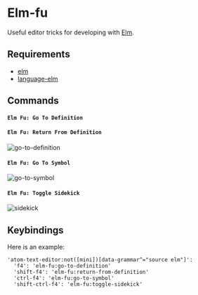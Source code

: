 # Elm-fu

Useful editor tricks for developing with [Elm](http://elm-lang.org).

## Requirements

* [elm](http://elm-lang.org/install)
* [language-elm](https://atom.io/packages/language-elm)

## Commands

#### `Elm Fu: Go To Definition`

#### `Elm Fu: Return From Definition`

![go-to-definition](https://github.com/halohalospecial/atom-elm-fu/blob/master/images/go-to-definition.gif?raw=true)

#### `Elm Fu: Go To Symbol`

![go-to-symbol](https://github.com/halohalospecial/atom-elm-fu/blob/master/images/go-to-symbol.gif?raw=true)

#### `Elm Fu: Toggle Sidekick`

![sidekick](https://github.com/halohalospecial/atom-elm-fu/blob/master/images/sidekick.gif?raw=true)

## Keybindings

Here is an example:
```
'atom-text-editor:not([mini])[data-grammar^="source elm"]':
  'f4': 'elm-fu:go-to-definition'
  'shift-f4': 'elm-fu:return-from-definition'
  'ctrl-f4': 'elm-fu:go-to-symbol'
  'shift-ctrl-f4': 'elm-fu:toggle-sidekick'
```

<!---
Warning:  Most of these are hacky experiments that may not always work properly.  Use at your own risk! :p

#### `Elm Fu: Find Usages`
Finds all usages of the function under the cursor.

This works by reading the `.elmo` files in `elm-stuff` and generating a JavaScript syntax tree using [Esprima](http://esprima.org/).

For best results, enable `Lint On The Fly` in the [linter-elm-make](https://atom.io/packages/linter-elm-make) settings.

![find-usages](https://github.com/halohalospecial/atom-elm-fu/blob/master/images/find-usages.gif?raw=true)

#### `Elm Fu: Find Unused`
Finds all unused functions in the project.

Uses the same technique as `Elm Fu: Find Usages`.
-->
